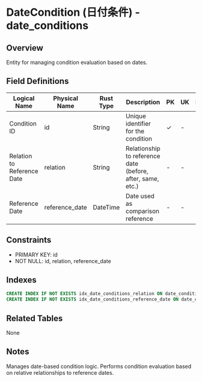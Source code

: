 # DateCondition (日付条件) - date_conditions

## Overview
Entity for managing condition evaluation based on dates.

## Field Definitions

| Logical Name | Physical Name | Rust Type | Description | PK | UK | NN | Default Value | Foreign Key | PostgreSQL Type | SQLite Type | TypeScript Type |
|--------------|---------------|-----------|-------------|----|----|----|---------------|-------------|-----------------|-------------|-----------------|
| Condition ID | id | String | Unique identifier for the condition | ✓ | - | ✓ | - | - | UUID | TEXT | string |
| Relation to Reference Date | relation | String | Relationship to reference date (before, after, same, etc.) | - | - | ✓ | - | - | TEXT | TEXT | string |
| Reference Date | reference_date | DateTime<Utc> | Date used as comparison reference | - | - | ✓ | - | - | TIMESTAMPTZ | TEXT | string |

## Constraints
- PRIMARY KEY: id
- NOT NULL: id, relation, reference_date

## Indexes
```sql
CREATE INDEX IF NOT EXISTS idx_date_conditions_relation ON date_conditions(relation);
CREATE INDEX IF NOT EXISTS idx_date_conditions_reference_date ON date_conditions(reference_date);
```

## Related Tables
None

## Notes
Manages date-based condition logic. Performs condition evaluation based on relative relationships to reference dates.
